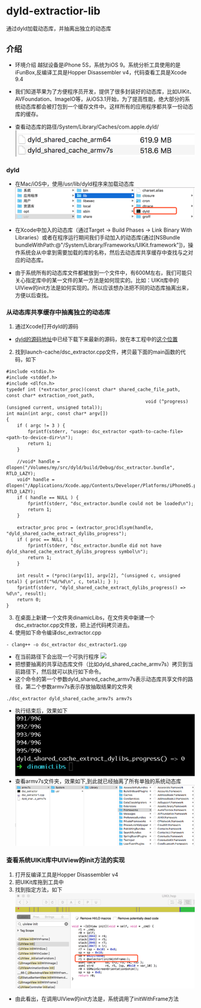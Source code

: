 # dyld-extractior-lib
通过dyld加载动态库，并抽离出独立的动态库

## 介绍
- 环境介绍
越狱设备是iPhone 5S，系统为iOS 9。系统分析工具使用的是iFunBox,反编译工具是Hopper Disassembler v4，代码查看工具是Xcode 9.4 

- 我们知道苹果为了方便程序员开发，提供了很多封装好的动态库，比如UIKit、AVFoundation、ImageIO等，从iOS3.1开始，为了提高性能，绝大部分的系统动态库都会被打包到一个缓存文件中。这样所有的应用程序都共享一份动态库的缓存。
- 查看动态库的路径/System/Library/Caches/com.apple.dyld/
![](img/dyldlib.png)

### dyld
- 在Mac/iOS中，使用/usr/lib/dyld程序来加载动态库
![](img/dyld_command.png)
- 在Xcode中加入的动态库（通过Target -> Build Phases -> Link Binary With Libraries）或者在程序运行期间我们手动加入的动态库(通过[NSBundle bundleWithPath:@"/System/Library/Frameworks/UIKit.framework"])，操作系统会从中拿到需要加载的库的名称，然后去动态库共享缓存中查找与之对应的动态库。

- 由于系统所有的动态库文件都被放到一个文件中，有600M左右，我们可能只关心指定库中的某一文件的某一方法是如何现实的。比如：UIKit库中的UIView的init方法是如何实现的。所以应该想办法把不同的动态库抽离出来，方便以后查找。

### 从动态库共享缓存中抽离独立的动态库
1. 通过Xcode打开dyld的源码
- [dyld的源码地址](https://opensource.apple.com/tarballs/dyld/)中已经下载下来最新的源码，放在本工程中的[这个位置](/dyld-519.2.2)
2. 找到launch-cache/dsc_extractor.cpp文件，拷贝最下面的main函数的代码，如下
```
#include <stdio.h>
#include <stddef.h>
#include <dlfcn.h>
typedef int (*extractor_proc)(const char* shared_cache_file_path, const char* extraction_root_path,
													void (^progress)(unsigned current, unsigned total));
int main(int argc, const char* argv[])
{
	if ( argc != 3 ) {
		fprintf(stderr, "usage: dsc_extractor <path-to-cache-file> <path-to-device-dir>\n");
		return 1;
	}
	
	//void* handle = dlopen("/Volumes/my/src/dyld/build/Debug/dsc_extractor.bundle", RTLD_LAZY);
	void* handle = dlopen("/Applications/Xcode.app/Contents/Developer/Platforms/iPhoneOS.platform/usr/lib/dsc_extractor.bundle", RTLD_LAZY);
	if ( handle == NULL ) {
		fprintf(stderr, "dsc_extractor.bundle could not be loaded\n");
		return 1;
	}
	
	extractor_proc proc = (extractor_proc)dlsym(handle, "dyld_shared_cache_extract_dylibs_progress");
	if ( proc == NULL ) {
		fprintf(stderr, "dsc_extractor.bundle did not have dyld_shared_cache_extract_dylibs_progress symbol\n");
		return 1;
	}
	
	int result = (*proc)(argv[1], argv[2], ^(unsigned c, unsigned total) { printf("%d/%d\n", c, total); } );
	fprintf(stderr, "dyld_shared_cache_extract_dylibs_progress() => %d\n", result);
	return 0;
}
```

3. 在桌面上新建一个文件夹dinamicLibs，在文件夹中新建一个dsc_extractor.cpp文件放，把上述代码拷贝进去。
4. 使用如下命令编译dsc_extractor.cpp
```
- clang++ -o dsc_extractor dsc_extractor1.cpp 
```
- 在当前路径下会出现一个可执行程序
![](img/clangfile)
- 把想要抽离的共享动态库文件（比如dyld_shared_cache_armv7s）拷贝到当前路径下，然后就可以执行如下命令。
- 这个命令的第一个参数dyld_shared_cache_armv7s表示动态库共享文件的路径，第二个参数armv7s表示存放抽取结果的文件夹
```
./dsc_extractor dyld_shared_cache_armv7s armv7s
```
- 执行结束后，效果如下
![](img/extractor.png)
- 查看armv7s文件夹，效果如下,到此就已经抽离了所有单独的系统动态库
![](img/singleLibs.png)

### 查看系统UIKit库中UIView的init方法的实现
1. 打开反编译工具是Hopper Disassembler v4
2. 把UIKit库拖到工具中
3. 找到指定方法，如下
![](img/demo.png)
- 由此看出，在调用UIView的init方法是，系统调用了initWithFrame方法






